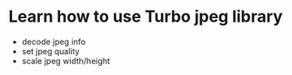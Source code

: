 # Learn how to use Turbo jpeg library

- decode jpeg info
- set jpeg quality
- scale jpeg width/height